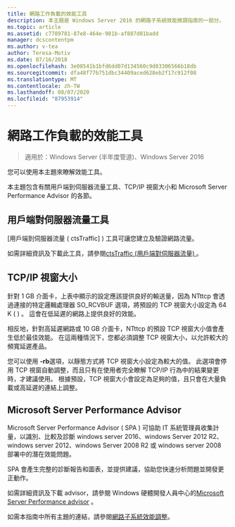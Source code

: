 ```yaml
---
title: 網路工作負載的效能工具
description: 本主題是 Windows Server 2016 的網路子系統效能微調指南的一部分。
ms.topic: article
ms.assetid: c7789781-87e8-464e-981b-af887d01badd
manager: dcscontentpm
ms.author: v-tea
author: Teresa-Motiv
ms.date: 07/16/2018
ms.openlocfilehash: 3e08541b1bfd6dd07d134560c9d03306566b18db
ms.sourcegitcommit: dfa48f77b751dbc34409aced628eb2f17c912f08
ms.translationtype: MT
ms.contentlocale: zh-TW
ms.lasthandoff: 08/07/2020
ms.locfileid: "87953914"
---
```

# <a name="performance-tools-for-network-workloads"></a>網路工作負載的效能工具

>適用於：Windows Server (半年度管道)、Windows Server 2016

您可以使用本主題來瞭解效能工具。

本主題包含有關用戶端到伺服器流量工具、TCP/IP 視窗大小和 Microsoft Server Performance Advisor 的各節。

##  <a name="client-to-server-traffic-tool"></a><a name="bkmk_tuning"></a>用戶端對伺服器流量工具

[用戶端到伺服器流量 \( ctsTraffic] \) 工具可讓您建立及驗證網路流量。

如需詳細資訊及下載此工具，請參閱[ctsTraffic (用戶端對伺服器流量) ](https://github.com/Microsoft/ctsTraffic)。

##  <a name="tcpip-window-size"></a><a name="bkmk_size"></a>TCP/IP 視窗大小

針對 1 GB 介面卡，上表中顯示的設定應該提供良好的輸送量，因為 NTttcp 會透過連接的特定邏輯處理器 SO_RCVBUF 選項，將預設的 TCP 視窗大小設定為 64 K \( \) 。 這會在低延遲的網路上提供良好的效能。

相反地，針對高延遲網路或 10 GB 介面卡，NTttcp 的預設 TCP 視窗大小值會產生低於最佳效能。 在這兩種情況下，您都必須調整 TCP 視窗大小，以允許較大的頻寬延遲產品。

您可以使用 **-rb**選項，以靜態方式將 TCP 視窗大小設定為較大的值。 此選項會停用 TCP 視窗自動調整，而且只有在使用者完全瞭解 TCP/IP 行為中的結果變更時，才建議使用。 根據預設，TCP 視窗大小會設定為足夠的值，且只會在大量負載或高延遲的連結上調整。

##  <a name="microsoft-server-performance-advisor"></a><a name="bkmk_advisor"></a>Microsoft Server Performance Advisor

Microsoft Server Performance Advisor \( SPA \) 可協助 IT 系統管理員收集計量，以識別、比較及診斷 windows server 2016、windows Server 2012 R2、windows server 2012、windows Server 2008 R2 或 windows server 2008 部署中的潛在效能問題。

SPA 會產生完整的診斷報告和圖表，並提供建議，協助您快速分析問題並開發更正動作。

 如需詳細資訊及下載 advisor，請參閱 Windows 硬體開發人員中心的[Microsoft Server Performance advisor](https://msdn.microsoft.com/library/windows/hardware/dn481522.aspx) 。

如需本指南中所有主題的連結，請參閱[網路子系統效能調整](net-sub-performance-top.md)。